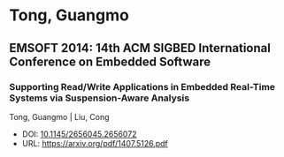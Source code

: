 # Tong, Guangmo

## EMSOFT 2014: 14th ACM SIGBED International Conference on Embedded Software

### Supporting Read/Write Applications in Embedded Real-Time Systems via Suspension-Aware Analysis
Tong, Guangmo | Liu, Cong
* DOI: [10.1145/2656045.2656072](https://doi.org/10.1145/2656045.2656072)
* URL: <https://arxiv.org/pdf/1407.5126.pdf>

